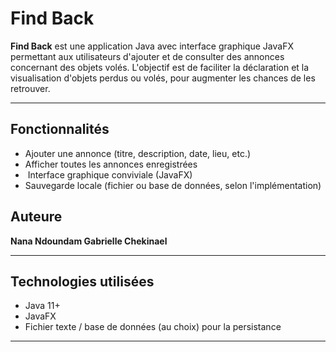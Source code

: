 # Find Back

**Find Back** est une application Java avec interface graphique JavaFX permettant aux utilisateurs d'ajouter et de consulter des annonces concernant des objets volés. L'objectif est de faciliter la déclaration et la visualisation d'objets perdus ou volés, pour augmenter les chances de les retrouver.

---

##  Fonctionnalités

-  Ajouter une annonce  (titre, description, date, lieu, etc.)
-  Afficher toutes les annonces enregistrées
- ️ Interface graphique conviviale (JavaFX)
-  Sauvegarde locale (fichier ou base de données, selon l'implémentation)



##  Auteure

**Nana Ndoundam Gabrielle Chekinael**

---

##  Technologies utilisées

- Java 11+
- JavaFX
- Fichier texte / base de données (au choix) pour la persistance

---
